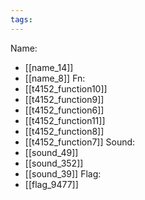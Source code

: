 ```yaml
---
tags:
---
```

Name:
- [[name_14]]
- [[name_8]]
Fn:
- [[t4152_function10]]
- [[t4152_function9]]
- [[t4152_function6]]
- [[t4152_function11]]
- [[t4152_function8]]
- [[t4152_function7]]
Sound:
- [[sound_49]]
- [[sound_352]]
- [[sound_39]]
Flag:
- [[flag_9477]]
